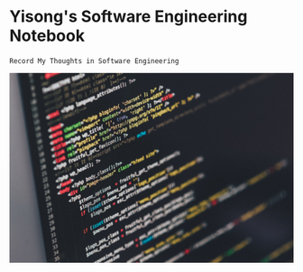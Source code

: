 # Yisong's Software Engineering Notebook

```
Record My Thoughts in Software Engineering
```

![avatar](https://github.com/YisongZou/Yisong-Software-Engineering-Notebook/blob/master/readmeBackground.jpeg)
